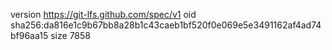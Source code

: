 version https://git-lfs.github.com/spec/v1
oid sha256:da816e1c9b67bb8a28b1c43caeb1bf520f0e069e5e3491162af4ad74bf96aa15
size 7858
